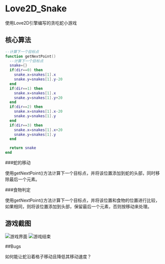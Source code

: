 # Love2D_Snake

使用Love2D引擎编写的贪吃蛇小游戏

## 核心算法
```Lua
--计算下一个目标点
function getNextPoint()
  --计算下一个目标点
  snake={}
  if(dir==0) then
    snake.x=snakes[1].x
    snake.y=snakes[1].y-20
  end
  if(dir==1) then
    snake.x=snakes[1].x
    snake.y=snakes[1].y+20
  end
  if(dir==2) then
    snake.x=snakes[1].x-20
    snake.y=snakes[1].y
  end
  if(dir==3) then
    snake.x=snakes[1].x+20
    snake.y=snakes[1].y
  end

  return snake
end
```

###蛇的移动

使用getNextPoint()方法计算下一个目标点，并将该位置添加到蛇的头部，同时移除最后一个元素。

###食物判定

使用getNextPoint()方法计算下一个目标点，并将该位置和食物的位置进行比较，如果相同，则将该位置添加到头部，保留最后一个元素，否则按移动来处理。

## 游戏截图

![游戏界面](http://pic.conn.cc/bs.png)
![游戏结束](http://pic.conn.cc/Zr.png)

##Bugs

如何能让蛇沿着格子移动且降低其移动速度？
